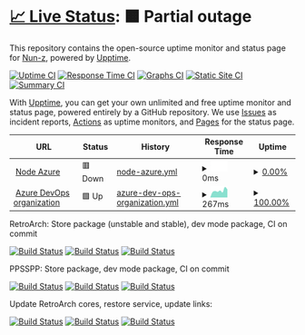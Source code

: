 # [📈 Live Status](https://Nun-z.github.io/NodeAzureUpptime): <!--live status--> **🟧 Partial outage**

This repository contains the open-source uptime monitor and status page for [Nun-z](https://Nun-z.github.io/NodeAzureUpptime), powered by [Upptime](https://github.com/upptime/upptime).

[![Uptime CI](https://github.com/Nun-z/NodeAzureUpptime/workflows/Uptime%20CI/badge.svg)](https://github.com/Nun-z/NodeAzureUpptime/actions?query=workflow%3A%22Uptime+CI%22)
[![Response Time CI](https://github.com/Nun-z/NodeAzureUpptime/workflows/Response%20Time%20CI/badge.svg)](https://github.com/Nun-z/NodeAzureUpptime/actions?query=workflow%3A%22Response+Time+CI%22)
[![Graphs CI](https://github.com/Nun-z/NodeAzureUpptime/workflows/Graphs%20CI/badge.svg)](https://github.com/Nun-z/NodeAzureUpptime/actions?query=workflow%3A%22Graphs+CI%22)
[![Static Site CI](https://github.com/Nun-z/NodeAzureUpptime/workflows/Static%20Site%20CI/badge.svg)](https://github.com/Nun-z/NodeAzureUpptime/actions?query=workflow%3A%22Static+Site+CI%22)
[![Summary CI](https://github.com/Nun-z/NodeAzureUpptime/workflows/Summary%20CI/badge.svg)](https://github.com/Nun-z/NodeAzureUpptime/actions?query=workflow%3A%22Summary+CI%22)

With [Upptime](https://upptime.js.org), you can get your own unlimited and free uptime monitor and status page, powered entirely by a GitHub repository. We use [Issues](https://github.com/Nun-z/NodeAzureUpptime/issues) as incident reports, [Actions](https://github.com/Nun-z/NodeAzureUpptime/actions) as uptime monitors, and [Pages](https://Nun-z.github.io/NodeAzureUpptime) for the status page.

<!--start: status pages-->
<!-- This summary is generated by Upptime (https://github.com/upptime/upptime) -->
<!-- Do not edit this manually, your changes will be overwritten -->
<!-- prettier-ignore -->
| URL | Status | History | Response Time | Uptime |
| --- | ------ | ------- | ------------- | ------ |
| <img alt="" src="https://icons.duckduckgo.com/ip3/azurepipelineconnection.azurewebsites.net.ico" height="13"> [Node Azure](https://azurepipelineconnection.azurewebsites.net/) | 🟥 Down | [node-azure.yml](https://github.com/Nun-z/NodeAzureUpptime/commits/HEAD/history/node-azure.yml) | <details><summary><img alt="Response time graph" src="./graphs/node-azure/response-time-week.png" height="20"> 0ms</summary><br><a href="https://Nun-z.github.io/NodeAzureUpptime/history/node-azure"><img alt="Response time 0" src="https://img.shields.io/endpoint?url=https%3A%2F%2Fraw.githubusercontent.com%2FNun-z%2FNodeAzureUpptime%2FHEAD%2Fapi%2Fnode-azure%2Fresponse-time.json"></a><br><a href="https://Nun-z.github.io/NodeAzureUpptime/history/node-azure"><img alt="24-hour response time 0" src="https://img.shields.io/endpoint?url=https%3A%2F%2Fraw.githubusercontent.com%2FNun-z%2FNodeAzureUpptime%2FHEAD%2Fapi%2Fnode-azure%2Fresponse-time-day.json"></a><br><a href="https://Nun-z.github.io/NodeAzureUpptime/history/node-azure"><img alt="7-day response time 0" src="https://img.shields.io/endpoint?url=https%3A%2F%2Fraw.githubusercontent.com%2FNun-z%2FNodeAzureUpptime%2FHEAD%2Fapi%2Fnode-azure%2Fresponse-time-week.json"></a><br><a href="https://Nun-z.github.io/NodeAzureUpptime/history/node-azure"><img alt="30-day response time 0" src="https://img.shields.io/endpoint?url=https%3A%2F%2Fraw.githubusercontent.com%2FNun-z%2FNodeAzureUpptime%2FHEAD%2Fapi%2Fnode-azure%2Fresponse-time-month.json"></a><br><a href="https://Nun-z.github.io/NodeAzureUpptime/history/node-azure"><img alt="1-year response time 0" src="https://img.shields.io/endpoint?url=https%3A%2F%2Fraw.githubusercontent.com%2FNun-z%2FNodeAzureUpptime%2FHEAD%2Fapi%2Fnode-azure%2Fresponse-time-year.json"></a></details> | <details><summary><a href="https://Nun-z.github.io/NodeAzureUpptime/history/node-azure">0.00%</a></summary><a href="https://Nun-z.github.io/NodeAzureUpptime/history/node-azure"><img alt="All-time uptime 6.84%" src="https://img.shields.io/endpoint?url=https%3A%2F%2Fraw.githubusercontent.com%2FNun-z%2FNodeAzureUpptime%2FHEAD%2Fapi%2Fnode-azure%2Fuptime.json"></a><br><a href="https://Nun-z.github.io/NodeAzureUpptime/history/node-azure"><img alt="24-hour uptime 0.00%" src="https://img.shields.io/endpoint?url=https%3A%2F%2Fraw.githubusercontent.com%2FNun-z%2FNodeAzureUpptime%2FHEAD%2Fapi%2Fnode-azure%2Fuptime-day.json"></a><br><a href="https://Nun-z.github.io/NodeAzureUpptime/history/node-azure"><img alt="7-day uptime 0.00%" src="https://img.shields.io/endpoint?url=https%3A%2F%2Fraw.githubusercontent.com%2FNun-z%2FNodeAzureUpptime%2FHEAD%2Fapi%2Fnode-azure%2Fuptime-week.json"></a><br><a href="https://Nun-z.github.io/NodeAzureUpptime/history/node-azure"><img alt="30-day uptime 0.00%" src="https://img.shields.io/endpoint?url=https%3A%2F%2Fraw.githubusercontent.com%2FNun-z%2FNodeAzureUpptime%2FHEAD%2Fapi%2Fnode-azure%2Fuptime-month.json"></a><br><a href="https://Nun-z.github.io/NodeAzureUpptime/history/node-azure"><img alt="1-year uptime 0.00%" src="https://img.shields.io/endpoint?url=https%3A%2F%2Fraw.githubusercontent.com%2FNun-z%2FNodeAzureUpptime%2FHEAD%2Fapi%2Fnode-azure%2Fuptime-year.json"></a></details>
| <img alt="" src="https://icons.duckduckgo.com/ip3/dev.azure.com.ico" height="13"> [Azure DevOps organization](https://dev.azure.com/Nun-z) | 🟩 Up | [azure-dev-ops-organization.yml](https://github.com/Nun-z/NodeAzureUpptime/commits/HEAD/history/azure-dev-ops-organization.yml) | <details><summary><img alt="Response time graph" src="./graphs/azure-dev-ops-organization/response-time-week.png" height="20"> 267ms</summary><br><a href="https://Nun-z.github.io/NodeAzureUpptime/history/azure-dev-ops-organization"><img alt="Response time 372" src="https://img.shields.io/endpoint?url=https%3A%2F%2Fraw.githubusercontent.com%2FNun-z%2FNodeAzureUpptime%2FHEAD%2Fapi%2Fazure-dev-ops-organization%2Fresponse-time.json"></a><br><a href="https://Nun-z.github.io/NodeAzureUpptime/history/azure-dev-ops-organization"><img alt="24-hour response time 312" src="https://img.shields.io/endpoint?url=https%3A%2F%2Fraw.githubusercontent.com%2FNun-z%2FNodeAzureUpptime%2FHEAD%2Fapi%2Fazure-dev-ops-organization%2Fresponse-time-day.json"></a><br><a href="https://Nun-z.github.io/NodeAzureUpptime/history/azure-dev-ops-organization"><img alt="7-day response time 267" src="https://img.shields.io/endpoint?url=https%3A%2F%2Fraw.githubusercontent.com%2FNun-z%2FNodeAzureUpptime%2FHEAD%2Fapi%2Fazure-dev-ops-organization%2Fresponse-time-week.json"></a><br><a href="https://Nun-z.github.io/NodeAzureUpptime/history/azure-dev-ops-organization"><img alt="30-day response time 325" src="https://img.shields.io/endpoint?url=https%3A%2F%2Fraw.githubusercontent.com%2FNun-z%2FNodeAzureUpptime%2FHEAD%2Fapi%2Fazure-dev-ops-organization%2Fresponse-time-month.json"></a><br><a href="https://Nun-z.github.io/NodeAzureUpptime/history/azure-dev-ops-organization"><img alt="1-year response time 361" src="https://img.shields.io/endpoint?url=https%3A%2F%2Fraw.githubusercontent.com%2FNun-z%2FNodeAzureUpptime%2FHEAD%2Fapi%2Fazure-dev-ops-organization%2Fresponse-time-year.json"></a></details> | <details><summary><a href="https://Nun-z.github.io/NodeAzureUpptime/history/azure-dev-ops-organization">100.00%</a></summary><a href="https://Nun-z.github.io/NodeAzureUpptime/history/azure-dev-ops-organization"><img alt="All-time uptime 100.00%" src="https://img.shields.io/endpoint?url=https%3A%2F%2Fraw.githubusercontent.com%2FNun-z%2FNodeAzureUpptime%2FHEAD%2Fapi%2Fazure-dev-ops-organization%2Fuptime.json"></a><br><a href="https://Nun-z.github.io/NodeAzureUpptime/history/azure-dev-ops-organization"><img alt="24-hour uptime 100.00%" src="https://img.shields.io/endpoint?url=https%3A%2F%2Fraw.githubusercontent.com%2FNun-z%2FNodeAzureUpptime%2FHEAD%2Fapi%2Fazure-dev-ops-organization%2Fuptime-day.json"></a><br><a href="https://Nun-z.github.io/NodeAzureUpptime/history/azure-dev-ops-organization"><img alt="7-day uptime 100.00%" src="https://img.shields.io/endpoint?url=https%3A%2F%2Fraw.githubusercontent.com%2FNun-z%2FNodeAzureUpptime%2FHEAD%2Fapi%2Fazure-dev-ops-organization%2Fuptime-week.json"></a><br><a href="https://Nun-z.github.io/NodeAzureUpptime/history/azure-dev-ops-organization"><img alt="30-day uptime 100.00%" src="https://img.shields.io/endpoint?url=https%3A%2F%2Fraw.githubusercontent.com%2FNun-z%2FNodeAzureUpptime%2FHEAD%2Fapi%2Fazure-dev-ops-organization%2Fuptime-month.json"></a><br><a href="https://Nun-z.github.io/NodeAzureUpptime/history/azure-dev-ops-organization"><img alt="1-year uptime 99.99%" src="https://img.shields.io/endpoint?url=https%3A%2F%2Fraw.githubusercontent.com%2FNun-z%2FNodeAzureUpptime%2FHEAD%2Fapi%2Fazure-dev-ops-organization%2Fuptime-year.json"></a></details>

<!--end: status pages-->

RetroArch: Store package (unstable and stable), dev mode package, CI on commit

[![Build Status](https://dev.azure.com/Nun-z/RA%20Generate%20Store%20Package/_apis/build/status/RA%20Generate%20Store%20Package?branchName=main)](https://dev.azure.com/Nun-z/RA%20Generate%20Store%20Package/_build/latest?definitionId=14&branchName=main)
[![Build Status](https://dev.azure.com/Nun-z/Generate%20Packages/_apis/build/status/RA%20Dev%20Package?branchName=main)](https://dev.azure.com/Nun-z/Generate%20Packages/_build/latest?definitionId=55&branchName=main)
[![Build Status](https://dev.azure.com/Nun-z/Generate%20Packages/_apis/build/status/Nun-z.RetroArch?branchName=master)](https://dev.azure.com/Nun-z/Generate%20Packages/_build/latest?definitionId=60&branchName=master)

PPSSPP: Store package, dev mode package, CI on commit

[![Build Status](https://dev.azure.com/Nun-z/Generate%20Packages/_apis/build/status/PPSSPP%20Store%20Package?branchName=main)](https://dev.azure.com/Nun-z/Generate%20Packages/_build/latest?definitionId=53&branchName=main)
[![Build Status](https://dev.azure.com/Nun-z/Generate%20Packages/_apis/build/status/PPSSPP%20Dev%20Package?branchName=main)](https://dev.azure.com/Nun-z/Generate%20Packages/_build/latest?definitionId=54&branchName=main)
[![Build Status](https://dev.azure.com/Nun-z/PPSSPP%20CI/_apis/build/status/Nun-z.ppsspp?branchName=master)](https://dev.azure.com/Nun-z/PPSSPP%20CI/_build/latest?definitionId=23&branchName=master)

Update RetroArch cores, restore service, update links:

[![Build Status](https://dev.azure.com/Nun-z/Generate%20Packages/_apis/build/status/RA%20Get%20New%20DLLs?branchName=main)](https://dev.azure.com/Nun-z/Generate%20Packages/_build/latest?definitionId=57&branchName=main)
[![Build Status](https://dev.azure.com/Nun-z/Generate%20Packages/_apis/build/status/Restore%20Service?branchName=main)](https://dev.azure.com/Nun-z/Generate%20Packages/_build/latest?definitionId=61&branchName=main)
[![Build Status](https://dev.azure.com/Nun-z/Update%20Site/_apis/build/status/Update%20Site?branchName=main)](https://dev.azure.com/Nun-z/Update%20Site/_build/latest?definitionId=63&branchName=main)
